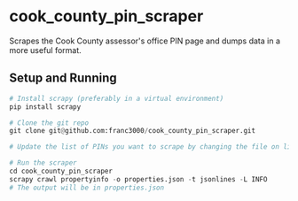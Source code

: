 # cook_county_pin_scraper

Scrapes the Cook County assessor's office PIN page and dumps data in a more useful format.

## Setup and Running

```python
# Install scrapy (preferably in a virtual environment)
pip install scrapy

# Clone the git repo
git clone git@github.com:franc3000/cook_county_pin_scraper.git

# Update the list of PINs you want to scrape by changing the file on line 12 in cook_county_pin_scraper/spiders/propertyinfo.py

# Run the scraper
cd cook_county_pin_scraper
scrapy crawl propertyinfo -o properties.json -t jsonlines -L INFO
# The output will be in properties.json
```